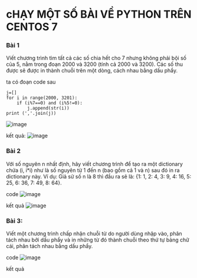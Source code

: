 # cHẠY MỘT SỐ BÀI VỀ PYTHON TRÊN CENTOS 7

### Bài 1

Viết chương trình tìm tất cả các số chia hết cho 7 nhưng không phải bội số của 5, nằm trong đoạn 2000 và 3200 (tính cả 2000 và 3200). Các số thu được sẽ được in thành chuỗi trên một dòng, cách nhau bằng dấu phẩy.

ta có đoạn code sau
```
j=[]
for i in range(2000, 3201):
    if (i%7==0) and (i%5!=0):
        j.append(str(i))
print (','.join(j))
```

![image](https://user-images.githubusercontent.com/111721629/189629341-7788ae90-c679-4533-8dd0-b62bae7056ff.png)

kết quả:
![image](https://user-images.githubusercontent.com/111721629/189629926-cac8d962-2a99-485f-9661-9d96d574092b.png)

### Bài 2

Với số nguyên n nhất định, hãy viết chương trình để tạo ra một dictionary chứa (i, i*i) như là số nguyên từ 1 đến n (bao gồm cả 1 và n) sau đó in ra dictionary này. Ví dụ: Giả sử số n là 8 thì đầu ra sẽ là: {1: 1, 2: 4, 3: 9, 4: 16, 5: 25, 6: 36, 7: 49, 8: 64}.

code
![image](https://user-images.githubusercontent.com/111721629/189631440-9595325e-fa9e-4648-951e-926e9178a93f.png)

kết quả 
![image](https://user-images.githubusercontent.com/111721629/189631632-ac07e3e2-dd41-4254-9ad3-89c3041691ab.png)

### Bài 3:

Viết một chương trình chấp nhận chuỗi từ do người dùng nhập vào, phân tách nhau bởi dấu phẩy và in những từ đó thành chuỗi theo thứ tự bảng chữ cái, phân tách nhau bằng dấu phẩy.

code
![image](https://user-images.githubusercontent.com/111721629/189632085-cca67059-a674-4f5b-bc5c-ed313d40971b.png)

kết quả


